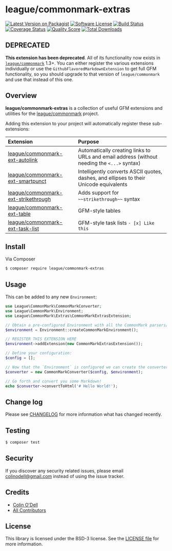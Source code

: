# league/commonmark-extras

[![Latest Version on Packagist][ico-version]][link-packagist]
[![Software License][ico-license]](LICENSE.md)
[![Build Status][ico-travis]][link-travis]
[![Coverage Status][ico-scrutinizer]][link-scrutinizer]
[![Quality Score][ico-code-quality]][link-code-quality]
[![Total Downloads][ico-downloads]][link-downloads]

## DEPRECATED

**This extension has been deprecated**.  All of its functionality now exists in [`league/commonmark`][link-league-commonmark] 1.3+.  You can either register the various extensions individually or use the `GithubFlavoredMarkdownExtension` to get full GFM functionality, so you should upgrade to that version of `league/commonmark` and use that instead of this one.

## Overview

**league/commonmark-extras** is a collection of useful GFM extensions and utilities
for the [league/commonmark][link-league-commonmark] project.

Adding this extension to your project will automatically register these sub-extensions:

| **Extension** | **Purpose** |
| :------------ | :---------- |
| [league/commonmark-ext-autolink](https://github.com/thephpleague/commonmark-ext-autolink) | Automatically creating links to URLs and email address (without needing the `<...>` syntax) |
| [league/commonmark-ext-smartpunct](https://github.com/thephpleague/commonmark-ext-smartpunct) | Intelligently converts ASCII quotes, dashes, and ellipses to their Unicode equivalents |
| [league/commonmark-ext-strikethrough](https://github.com/thephpleague/commonmark-ext-strikethrough) | Adds support for `~~strikethrough~~` syntax |
| [league/commonmark-ext-table](https://github.com/thephpleague/commonmark-ext-table) | GFM-style tables |
| [league/commonmark-ext-task-list](https://github.com/thephpleague/commonmark-ext-task-list) | GFM-style task lists `- [x] Like this`  |

## Install

Via Composer

``` bash
$ composer require league/commonmark-extras
```

## Usage

This can be added to any new `Environment`:

``` php
use League\CommonMark\CommonMarkConverter;
use League\CommonMark\Environment;
use League\CommonMark\Extras\CommonMarkExtrasExtension;

// Obtain a pre-configured Environment with all the CommonMark parsers/renderers ready-to-go
$environment = Environment::createCommonMarkEnvironment();

// REGISTER THIS EXTENSION HERE
$environment->addExtension(new CommonMarkExtrasExtension());

// Define your configuration:
$config = [];

// Now that the `Environment` is configured we can create the converter engine:
$converter = new CommonMarkConverter($config, $environment);

// Go forth and convert you some Markdown!
echo $converter->convertToHtml('# Hello World!');
```

## Change log

Please see [CHANGELOG](CHANGELOG.md) for more information what has changed recently.

## Testing

``` bash
$ composer test
```

## Security

If you discover any security related issues, please email colinodell@gmail.com instead of using the issue tracker.

## Credits

- [Colin O'Dell][link-author]
- [All Contributors][link-contributors]

## License

This library is licensed under the BSD-3 license.  See the [LICENSE file](LICENSE) for more information.

[ico-version]: https://img.shields.io/packagist/v/league/commonmark-extras.svg?style=flat-square
[ico-license]: http://img.shields.io/badge/License-BSD--3-brightgreen.svg?style=flat-square
[ico-travis]: https://img.shields.io/travis/thephpleague/commonmark-extras/master.svg?style=flat-square
[ico-scrutinizer]: https://img.shields.io/scrutinizer/coverage/g/thephpleague/commonmark-extras.svg?style=flat-square
[ico-code-quality]: https://img.shields.io/scrutinizer/g/thephpleague/commonmark-extras.svg?style=flat-square
[ico-downloads]: https://img.shields.io/packagist/dt/league/commonmark-extras.svg?style=flat-square

[link-packagist]: https://packagist.org/packages/league/commonmark-extras
[link-travis]: https://travis-ci.org/thephpleague/commonmark-extras
[link-scrutinizer]: https://scrutinizer-ci.com/g/thephpleague/commonmark-extras/code-structure
[link-code-quality]: https://scrutinizer-ci.com/g/thephpleague/commonmark-extras
[link-downloads]: https://packagist.org/packages/league/commonmark-extras
[link-author]: https://github.com/colinodell
[link-contributors]: ../../contributors
[link-league-commonmark]: https://github.com/thephpleague/commonmark
